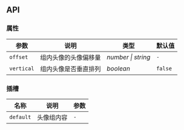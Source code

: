 ## API

### 属性

| 参数                  | 说明                                        | 类型   | 默认值          |
|---------------------|-------------------------------------------|------|--------------|
| `offset`          | 组内头像的头像偏移量	| _number \| string_ | `-` |
| `vertical`        | 组内头像是否垂直排列 | _boolean_ | `false` |

### 插槽

| 名称 | 说明 | 参数 |
| ----- | -------------- | -------- |
| `default` | 头像组内容 | `-` |